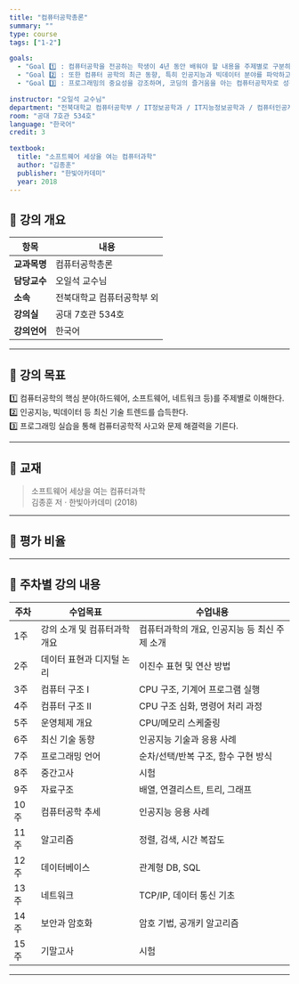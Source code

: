 ```yaml
---
title: "컴퓨터공학총론"
summary: ""
type: course
tags: ["1-2"]

goals:
  - "Goal 1️⃣ : 컴퓨터공학을 전공하는 학생이 4년 동안 배워야 할 내용을 주제별로 구분하여 소개하고 그들 간의 관계를 이해하도록 한다."
  - "Goal 2️⃣ : 또한 컴퓨터 공학의 최근 동향, 특히 인공지능과 빅데이터 분야를 파악하고 그 흐름을 따라갈 동기와 공부하는 자세를 갖추도록 한다."
  - "Goal 3️⃣ : 프로그래밍의 중요성을 강조하며, 코딩의 즐거움을 아는 컴퓨터공학자로 성장할 수 있는 길을 안내한다."

instructor: "오일석 교수님"
department: "전북대학교 컴퓨터공학부 / IT정보공학과 / IT지능정보공학과 / 컴퓨터인공지능학부"
room: "공대 7호관 534호"
language: "한국어"
credit: 3

textbook:
  title: "소프트웨어 세상을 여는 컴퓨터과학"
  author: "김종훈"
  publisher: "한빛아카데미"
  year: 2018
---
```


<!--more-->

## 📘 강의 개요

| 항목 | 내용 |
|------|------|
| **교과목명** | 컴퓨터공학총론 |
| **담당교수** | 오일석 교수님 |
| **소속** | 전북대학교 컴퓨터공학부 외 |
| **강의실** | 공대 7호관 534호 |
| **강의언어** | 한국어 |

---

## 🎯 강의 목표

1️⃣ 컴퓨터공학의 핵심 분야(하드웨어, 소프트웨어, 네트워크 등)를 주제별로 이해한다.  
2️⃣ 인공지능, 빅데이터 등 최신 기술 트렌드를 습득한다.  
3️⃣ 프로그래밍 실습을 통해 컴퓨터공학적 사고와 문제 해결력을 기른다.

---

## 📖 교재

> 소프트웨어 세상을 여는 컴퓨터과학  
> 김종훈 저 · 한빛아카데미 (2018)

---

## 🧮 평가 비율

<canvas id="evaluationChart" width="400" height="400"></canvas>

<script src="https://cdn.jsdelivr.net/npm/chart.js"></script>
<script>
const ctx = document.getElementById('evaluationChart');
new Chart(ctx, {
  type: 'pie',
  data: {
    labels: ['중간고사', '기말고사', '과제', '출석'],
    datasets: [{
      data: [40, 40, 15, 5],
      backgroundColor: ['#9ad0f5', '#ffb7b2', '#b5ead7', '#ffdac1'],
      borderColor: '#222',
      borderWidth: 2
    }]
  },
  options: {
    plugins: {
      legend: {
        position: 'bottom',
        labels: { color: '#ddd', font: { size: 14 } }
      }
    }
  }
});
</script>

---

## 📆 주차별 강의 내용

| 주차 | 수업목표 | 수업내용 |
|------|-----------|-----------|
| 1주 | 강의 소개 및 컴퓨터과학 개요 | 컴퓨터과학의 개요, 인공지능 등 최신 주제 소개 |
| 2주 | 데이터 표현과 디지털 논리 | 이진수 표현 및 연산 방법 |
| 3주 | 컴퓨터 구조 I | CPU 구조, 기계어 프로그램 실행 |
| 4주 | 컴퓨터 구조 II | CPU 구조 심화, 명령어 처리 과정 |
| 5주 | 운영체제 개요 | CPU/메모리 스케줄링 |
| 6주 | 최신 기술 동향 | 인공지능 기술과 응용 사례 |
| 7주 | 프로그래밍 언어 | 순차/선택/반복 구조, 함수 구현 방식 |
| 8주 | 중간고사 | 시험 |
| 9주 | 자료구조 | 배열, 연결리스트, 트리, 그래프 |
| 10주 | 컴퓨터공학 추세 | 인공지능 응용 사례 |
| 11주 | 알고리즘 | 정렬, 검색, 시간 복잡도 |
| 12주 | 데이터베이스 | 관계형 DB, SQL |
| 13주 | 네트워크 | TCP/IP, 데이터 통신 기초 |
| 14주 | 보안과 암호화 | 암호 기법, 공개키 알고리즘 |
| 15주 | 기말고사 | 시험 |

---